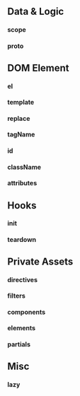 ## Data & Logic

#### scope
#### proto

## DOM Element

#### el
#### template
#### replace
#### tagName
#### id
#### className
#### attributes

## Hooks

#### init
#### teardown

## Private Assets

#### directives
#### filters
#### components
#### elements
#### partials

## Misc

#### lazy